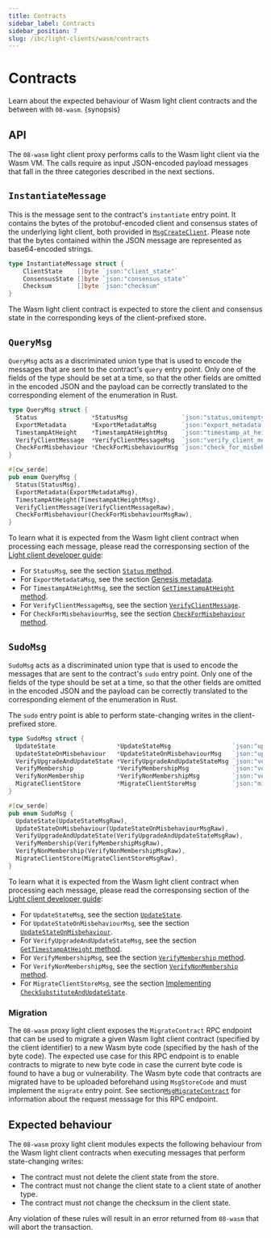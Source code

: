 ```yaml
---
title: Contracts
sidebar_label: Contracts
sidebar_position: 7
slug: /ibc/light-clients/wasm/contracts
---
```


# Contracts

Learn about the expected behaviour of Wasm light client contracts and the between with `08-wasm`. {synopsis}

## API

The `08-wasm` light client proxy performs calls to the Wasm light client via the Wasm VM. The calls require as input JSON-encoded payload messages that fall in the three categories described in the next sections. 

## `InstantiateMessage`

This is the message sent to the contract's `instantiate` entry point. It contains the bytes of the protobuf-encoded client and consensus states of the underlying light client, both provided in [`MsgCreateClient`](https://github.com/cosmos/ibc-go/blob/v7.2.0/proto/ibc/core/client/v1/tx.proto#L25-L37). Please note that the bytes contained within the JSON message are represented as base64-encoded strings.

```go
type InstantiateMessage struct {
	ClientState    []byte `json:"client_state"`
	ConsensusState []byte `json:"consensus_state"`
	Checksum       []byte `json:"checksum"
}
```

The Wasm light client contract is expected to store the client and consensus state in the corresponding keys of the client-prefixed store.

## `QueryMsg`

`QueryMsg` acts as a discriminated union type that is used to encode the messages that are sent to the contract's `query` entry point. Only one of the fields of the type should be set at a time, so that the other fields are omitted in the encoded JSON and the payload can be correctly translated to the corresponding element of the enumeration in Rust.

```go
type QueryMsg struct {
  Status               *StatusMsg               `json:"status,omitempty"`
  ExportMetadata       *ExportMetadataMsg       `json:"export_metadata,omitempty"`
  TimestampAtHeight    *TimestampAtHeightMsg    `json:"timestamp_at_height,omitempty"`
  VerifyClientMessage  *VerifyClientMessageMsg  `json:"verify_client_message,omitempty"`
  CheckForMisbehaviour *CheckForMisbehaviourMsg `json:"check_for_misbehaviour,omitempty"`
}
```

```rust
#[cw_serde]
pub enum QueryMsg {
  Status(StatusMsg),
  ExportMetadata(ExportMetadataMsg),
  TimestampAtHeight(TimestampAtHeightMsg),
  VerifyClientMessage(VerifyClientMessageRaw),
  CheckForMisbehaviour(CheckForMisbehaviourMsgRaw),
}
```

To learn what it is expected from the Wasm light client contract when processing each message, please read the corresponsing section of the [Light client developer guide](../01-developer-guide/01-overview.md):

- For `StatusMsg`, see the section [`Status` method](../01-developer-guide/02-client-state.md#status-method).
- For `ExportMetadataMsg`, see the section [Genesis metadata](../01-developer-guide/08-genesis.md#genesis-metadata).
- For `TimestampAtHeightMsg`, see the section [`GetTimestampAtHeight` method](../01-developer-guide/02-client-state.md#gettimestampatheight-method).
- For `VerifyClientMessageMsg`, see the section [`VerifyClientMessage`](../01-developer-guide/04-updates-and-misbehaviour.md#verifyclientmessage).
- For `CheckForMisbehaviourMsg`, see the section [`CheckForMisbehaviour` method](../01-developer-guide/02-client-state.md#checkformisbehaviour-method).

## `SudoMsg`

`SudoMsg` acts as a discriminated union type that is used to encode the messages that are sent to the contract's `sudo` entry point. Only one of the fields of the type should be set at a time, so that the other fields are omitted in the encoded JSON and the payload can be correctly translated to the corresponding element of the enumeration in Rust.

The `sudo` entry point is able to perform state-changing writes in the client-prefixed store.

```go
type SudoMsg struct {
  UpdateState                 *UpdateStateMsg                 `json:"update_state,omitempty"`
  UpdateStateOnMisbehaviour   *UpdateStateOnMisbehaviourMsg   `json:"update_state_on_misbehaviour,omitempty"`
  VerifyUpgradeAndUpdateState *VerifyUpgradeAndUpdateStateMsg `json:"verify_upgrade_and_update_state,omitempty"`
  VerifyMembership            *VerifyMembershipMsg            `json:"verify_membership,omitempty"`
  VerifyNonMembership         *VerifyNonMembershipMsg         `json:"verify_non_membership,omitempty"`
  MigrateClientStore          *MigrateClientStoreMsg          `json:"migrate_client_store,omitempty"`
}
```

```rust
#[cw_serde]
pub enum SudoMsg {
  UpdateState(UpdateStateMsgRaw),
  UpdateStateOnMisbehaviour(UpdateStateOnMisbehaviourMsgRaw),
  VerifyUpgradeAndUpdateState(VerifyUpgradeAndUpdateStateMsgRaw),
  VerifyMembership(VerifyMembershipMsgRaw),
  VerifyNonMembership(VerifyNonMembershipMsgRaw),
  MigrateClientStore(MigrateClientStoreMsgRaw),
}
```

To learn what it is expected from the Wasm light client contract when processing each message, please read the corresponsing section of the [Light client developer guide](../01-developer-guide/01-overview.md):

- For `UpdateStateMsg`, see the section [`UpdateState`](../01-developer-guide/04-updates-and-misbehaviour.md#updatestate).
- For `UpdateStateOnMisbehaviourMsg`, see the section [`UpdateStateOnMisbehaviour`](../01-developer-guide/04-updates-and-misbehaviour.md#updatestateonmisbehaviour).
- For `VerifyUpgradeAndUpdateStateMsg`, see the section [`GetTimestampAtHeight` method](../01-developer-guide/05-upgrades.md#implementing-verifyupgradeandupdatestate).
- For `VerifyMembershipMsg`, see the section [`VerifyMembership` method](../01-developer-guide/02-client-state.md#verifymembership-method).
- For `VerifyNonMembershipMsg`, see the section [`VerifyNonMembership` method](../01-developer-guide/02-client-state.md#verifynonmembership-method).
- For `MigrateClientStoreMsg`, see the section [Implementing `CheckSubstituteAndUpdateState`](../01-developer-guide/07-proposals.md#implementing-checksubstituteandupdatestate).

### Migration

The `08-wasm` proxy light client exposes the `MigrateContract` RPC endpoint that can be used to migrate a given Wasm light client contract (specified by the client identifier) to a new Wasm byte code (specified by the hash of the byte code). The expected use case for this RPC endpoint is to enable contracts to migrate to new byte code in case the current byte code is found to have a bug or vulnerability. The Wasm byte code that contracts are migrated have to be uploaded beforehand using `MsgStoreCode` and must implement the `migrate` entry point. See section[`MsgMigrateContract`](./04-messages.md#msgmigratecontract) for information about the request messsage for this RPC endpoint. 

## Expected behaviour

The `08-wasm` proxy light client modules expects the following behaviour from the Wasm light client contracts when executing messages that perform state-changing writes:

- The contract must not delete the client state from the store.
- The contract must not change the client state to a client state of another type.
- The contract must not change the checksum in the client state.

Any violation of these rules will result in an error returned from `08-wasm` that will abort the transaction.

